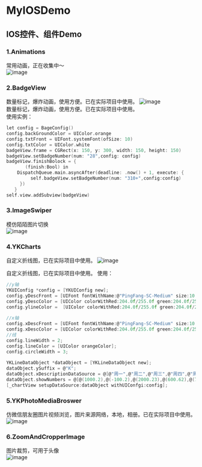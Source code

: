 # MyIOSDemo
## IOS控件、组件Demo      
### 1.Animations
常用动画，正在收集中～    
![image](https://github.com/klbest1/MyIOSDemo/blob/master/Images/anim.gif)    

### 2.BadgeView
数量标记，爆炸动画，使用方便。已在实际项目中使用。 
![image](https://github.com/klbest1/MyIOSDemo/blob/master/Images/badge.gif)                  
数量标记，爆炸动画，使用方便。已在实际项目中使用。     
使用实例：    
```c
let config = BageConfig()
config.backGroundColor = UIColor.orange
config.txtFront = UIFont.systemFont(ofSize: 10)
config.txtColor = UIColor.white
badgeView.frame = CGRect(x: 150, y: 300, width: 150, height: 150)
badgeView.setBadgeNumber(num: "28",config: config)
badgeView.finishBolock = {
       (finish:Bool) in
    DispatchQueue.main.asyncAfter(deadline: .now() + 1, execute: {
         self.badgeView.setBadgeNumber(num: "310+",config:config)
     })
   }
self.view.addSubview(badgeView)
```

### 3.ImageSwiper
模仿陌陌图片切换             
![image](https://github.com/klbest1/MyIOSDemo/blob/master/Images/swip.gif)          

### 4.YKCharts
自定义折线图，已在实际项目中使用。
![image](https://github.com/klbest1/MyIOSDemo/blob/master/Images/chart.gif)         

自定义折线图，已在实际项目中使用。
使用：
```c
//y轴
YKUIConfig *config = [YKUIConfig new];
config.yDescFront = [UIFont fontWithName:@"PingFang-SC-Medium" size:10.0f];
config.yDescColor = [UIColor colorWithRed:204.0f/255.0f green:204.0f/255.0f blue:204.0f/255.0f alpha:1.0f];
config.ylineColor =  [UIColor colorWithRed:204.0f/255.0f green:204.0f/255.0f blue:204.0f/255.0f alpha:0.3f];
    
//x轴
config.xDescFront = [UIFont fontWithName:@"PingFang-SC-Medium" size:10.0f];
config.xDescColor = [UIColor colorWithRed:204.0f/255.0f green:204.0f/255.0f blue:204.0f/255.0f alpha:1.0f];
//线
config.lineWidth = 2;
config.lineColor = [UIColor orangeColor];
config.circleWidth = 3;
    
YKLineDataObject *dataObject = [YKLineDataObject new];
dataObject.ySuffix = @"K";
dataObject.xDescriptionDataSource = @[@"周一",@"周二",@"周三",@"周四",@"周五",@"周六",@"周七"];
dataObject.showNumbers = @[@(1000.2),@(-100.2),@(2000.23),@(600.62),@(700.82),@(800.2),@(100.72)];
[_chartView setupDataSource:dataObject withUIConfgi:config];
 ```
### 5.YKPhotoMediaBroswer
仿微信朋友圈图片视频浏览，图片来源网络，本地，相册。已在实际项目中使用。      
![image](https://github.com/klbest1/MyIOSDemo/blob/master/Images/browser.gif)              
### 6.ZoomAndCropperImage
图片裁剪，可用于头像     
![image](https://github.com/klbest1/MyIOSDemo/blob/master/Images/crop.gif)          
